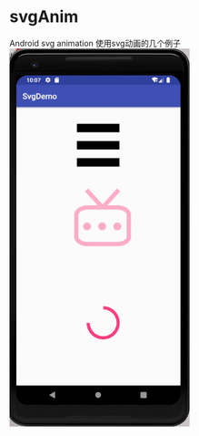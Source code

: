 # svgAnim
Android svg animation
使用svg动画的几个例子
![image](https://github.com/9lala/svgAnim/blob/master/screenshots/GIF.gif?raw=true)
